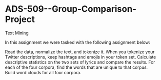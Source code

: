 # ADS-509--Group-Comparison-Project
Text Mining 

In this assignment we were tasked with the following assignment below:

Read the data, normalize the text, and tokenize it. When you tokenize your Twitter descriptions, keep hashtags and emojis in your token set.
Calculate descriptive statistics on the two sets of lyrics and compare the results.
For each of the four corpora, find the words that are unique to that corpus.
Build word clouds for all four corpora.
